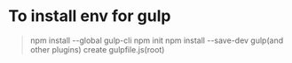# To install env for gulp

> npm install --global gulp-cli
> npm init
> npm install --save-dev gulp(and other plugins)
> create gulpfile.js(root)
